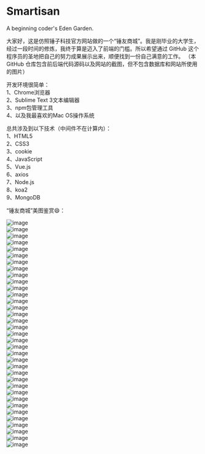# Smartisan
A beginning coder's Eden Garden.

大家好，这是仿照锤子科技官方网站做的一个“锤友商城”。我是刚毕业的大学生，经过一段时间的修炼，我终于算是迈入了前端的门槛。所以希望通过 GitHub 这个程序员的圣地把自己的努力成果展示出来，顺便找到一份自己满意的工作。 （本 GitHub 仓库包含前后端代码源码以及网站的截图，但不包含数据库和网站所使用的图片）

开发环境很简单：  
1、Chrome浏览器  
2、Sublime Text 3文本编辑器  
3、npm包管理工具  
4、以及我最喜欢的Mac OS操作系统  

总共涉及到以下技术（中间件不在计算内）：  
1、HTML5  
2、CSS3  
3、cookie  
4、JavaScript  
5、Vue.js  
6、axios  
7、Node.js  
8、koa2  
9、MongoDB  


“锤友商城”美图鉴赏😄：  
  
![image](https://github.com/HouNaoshao/Smartisan/blob/master/capture/1.png)  
![image](https://github.com/HouNaoshao/Smartisan/blob/master/capture/2.png)  
![image](https://github.com/HouNaoshao/Smartisan/blob/master/capture/3.png)  
![image](https://github.com/HouNaoshao/Smartisan/blob/master/capture/4.png)  
![image](https://github.com/HouNaoshao/Smartisan/blob/master/capture/5.png)  
![image](https://github.com/HouNaoshao/Smartisan/blob/master/capture/6.png)  
![image](https://github.com/HouNaoshao/Smartisan/blob/master/capture/7.png)  
![image](https://github.com/HouNaoshao/Smartisan/blob/master/capture/8.png)  
![image](https://github.com/HouNaoshao/Smartisan/blob/master/capture/8.5.png)  
![image](https://github.com/HouNaoshao/Smartisan/blob/master/capture/9.png)  
![image](https://github.com/HouNaoshao/Smartisan/blob/master/capture/10.png)  
![image](https://github.com/HouNaoshao/Smartisan/blob/master/capture/11.png)  
![image](https://github.com/HouNaoshao/Smartisan/blob/master/capture/11.1.png)  
![image](https://github.com/HouNaoshao/Smartisan/blob/master/capture/11.2.png)  
![image](https://github.com/HouNaoshao/Smartisan/blob/master/capture/12.png)  
![image](https://github.com/HouNaoshao/Smartisan/blob/master/capture/13.png)  
![image](https://github.com/HouNaoshao/Smartisan/blob/master/capture/14.png)  
![image](https://github.com/HouNaoshao/Smartisan/blob/master/capture/15.png)  
![image](https://github.com/HouNaoshao/Smartisan/blob/master/capture/16.png)  
![image](https://github.com/HouNaoshao/Smartisan/blob/master/capture/17.png)  
![image](https://github.com/HouNaoshao/Smartisan/blob/master/capture/18.png)  
![image](https://github.com/HouNaoshao/Smartisan/blob/master/capture/19.png)  
![image](https://github.com/HouNaoshao/Smartisan/blob/master/capture/20.png)  
![image](https://github.com/HouNaoshao/Smartisan/blob/master/capture/21.png)  
![image](https://github.com/HouNaoshao/Smartisan/blob/master/capture/22.png)  
![image](https://github.com/HouNaoshao/Smartisan/blob/master/capture/23.png)  
![image](https://github.com/HouNaoshao/Smartisan/blob/master/capture/24.png)  
![image](https://github.com/HouNaoshao/Smartisan/blob/master/capture/25.png)  
![image](https://github.com/HouNaoshao/Smartisan/blob/master/capture/26.png)  
![image](https://github.com/HouNaoshao/Smartisan/blob/master/capture/27.png)  
![image](https://github.com/HouNaoshao/Smartisan/blob/master/capture/28.png)  
![image](https://github.com/HouNaoshao/Smartisan/blob/master/capture/29.png)  
![image](https://github.com/HouNaoshao/Smartisan/blob/master/capture/30.png)  
![image](https://github.com/HouNaoshao/Smartisan/blob/master/capture/31.png)  
![image](https://github.com/HouNaoshao/Smartisan/blob/master/capture/32.png)  
